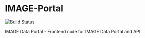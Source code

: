 # IMAGE-Portal

[![Build Status](https://travis-ci.com/cnr-ibba/IMAGE-Portal.svg?branch=master)](https://travis-ci.com/cnr-ibba/IMAGE-Portal)

IMAGE Data Portal - Frontend code for IMAGE Data Portal and API
